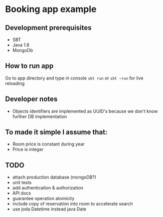 # Booking app example

## Development prerequisites

* SBT 
* Java 1.8 
* MongoDb

## How to run app

Go to app directory and type in console `sbt run` or `sbt ~run` for live reloading

## Developer notes

* Objects identifiers are implemented as UUID's because we don't know further DB implementation

## To made it simple I assume that:

* Room price is constant during year
* Price is integer

## TODO

* attach production database (mongoDB?)
* unit tests
* add authentication & authorization
* API docs
* guarantee operation atomicity
* include copy of reservation into room to accelerate search
* use joda Datetime instead java Date